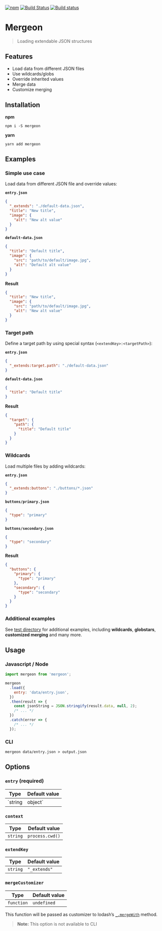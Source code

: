 [![npm](https://img.shields.io/npm/v/mergeon.svg?style=flat)](https://www.npmjs.org/package/mergeon)
[![Build Status](https://travis-ci.org/schapka/mergeon.svg?branch=master)](https://travis-ci.org/schapka/mergeon)
[![Build status](https://ci.appveyor.com/api/projects/status/cwrjsbht5tuicc94/branch/master?svg=true)](https://ci.appveyor.com/project/schapka/mergeon/branch/master)

# Mergeon

> Loading extendable JSON structures

## Features

* Load data from different JSON files
* Use wildcards/globs
* Override inherited values
* Merge data
* Customize merging

## Installation

**npm**

```text
npm i -S mergeon
```

**yarn**

```text
yarn add mergeon
```

## Examples

### Simple use case

Load data from different JSON file and override values:

**`entry.json`**

```json
{
  "_extends": "./default-data.json",
  "title": "New title",
  "image": {
    "alt": "New alt value"
  }
}
```

**`default-data.json`**

```json
{
  "title": "Default title",
  "image": {
    "src": "path/to/default/image.jpg",
    "alt": "Default alt value"
  }
}
```

**Result**

```json
{
  "title": "New title",
  "image": {
    "src": "path/to/default/image.jpg",
    "alt": "New alt value"
  }
}
```

### Target path

Define a target path by using special syntax (`<extendKey>:<targetPath>`):

**`entry.json`**

```json
{
  "_extends:target.path": "./default-data.json"
}
```

**`default-data.json`**

```json
{
  "title": "Default title"
}
```

**Result**

```json
{
  "target": {
    "path": {
      "title": "Default title"
    }
  }
}
```

### Wildcards

Load multiple files by adding wildcards:

**`entry.json`**

```json
{
  "_extends:buttons": "./buttons/*.json"
}
```

**`buttons/primary.json`**

```json
{
  "type": "primary"
}
```

**`buttons/secondary.json`**

```json
{
  "type": "secondary"
}
```

**Result**

```json
{
  "buttons": {
    "primary": {
      "type": "primary"
    },
    "secondary": {
      "type": "secondary"
    }
  }
}
```

### Additional examples

See [test directory](https://github.com/schapka/mergeon/tree/master/test) for additional examples, including **wildcards**, **globstars**, **customized merging** and many more.

## Usage

### Javascript / Node

```js
import mergeon from 'mergeon';

mergeon
  .load({
    entry: 'data/entry.json',
  })
  .then(result => {
    const jsonString = JSON.stringify(result.data, null, 2);
    /* ... */
  })
  .catch(error => {
    /* ... */
  });
```

### CLI

```text
mergeon data/entry.json > output.json
```

## Options

### `entry` (required)

| Type              | Default value |
| ----------------- | ------------- |
| `string | object` | `undefined`   |

### `context`

| Type     | Default value   |
| -------- | --------------- |
| `string` | `process.cwd()` |

### `extendKey`

| Type     | Default value |
| -------- | ------------- |
| `string` | `"_extends"`  |

### `mergeCustomizer`

| Type       | Default value |
| ---------- | ------------- |
| `function` | `undefined`   |

This function will be passed as customizer to lodash’s [`_.mergeWith`](https://lodash.com/docs/4.17.4#mergeWith) method.

> **Note:** This option is not available to CLI
